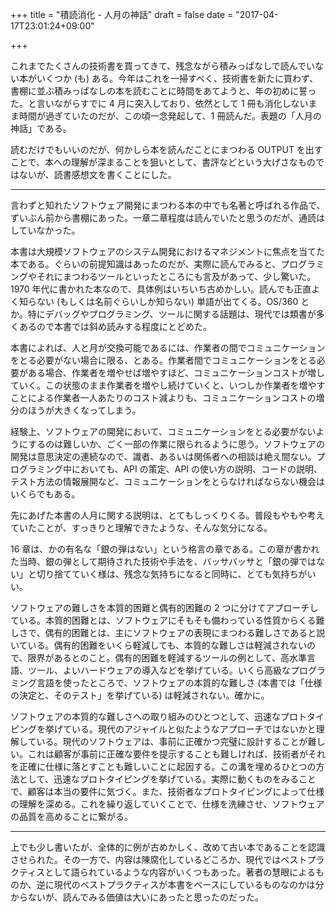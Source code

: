 +++
title = "積読消化 - 人月の神話"
draft = false
date = "2017-04-17T23:01:24+09:00"

+++

これまでたくさんの技術書を買ってきて、残念ながら積みっぱなしで読んでいない本がいくつか (も) ある。今年はこれを一掃すべく、技術書を新たに買わず、書棚に並ぶ積みっぱなしの本を読むことに時間をあてようと、年の初めに誓った。と言いながらすでに 4 月に突入しており、依然として 1 冊も消化しないまま時間が過ぎていたのだが、この頃一念発起して、1 冊読んだ。表題の「人月の神話」である。

読むだけでもいいのだが、何かしら本を読んだことにまつわる OUTPUT を出すことで、本への理解が深まることを狙いとして、書評などという大げさなものではないが、読書感想文を書くことにした。

---

言わずと知れたソフトウェア開発にまつわる本の中でも名著と呼ばれる作品で、ずいぶん前から書棚にあった。一章二章程度は読んでいたと思うのだが、通読はしていなかった。

本書は大規模ソフトウェアのシステム開発におけるマネジメントに焦点を当てた本である。ぐらいの前提知識はあったのだが、実際に読んでみると、プログラミングやそれにまつわるツールといったところにも言及があって、少し驚いた。1970 年代に書かれた本なので、具体例はいちいち古めかしい。読んでも正直よく知らない (もしくは名前ぐらいしか知らない) 単語が出てくる。OS/360 とか。特にデバッグやプログラミング、ツールに関する話題は、現代では類書が多くあるので本書では斜め読みする程度にとどめた。

本書によれば、人と月が交換可能であるには、作業者の間でコミュニケーションをとる必要がない場合に限る、とある。作業者間でコミュニケーションをとる必要がある場合、作業者を増やせば増やすほど、コミュニケーションコストが増していく。この状態のまま作業者を増やし続けていくと、いつしか作業者を増やすことによる作業者一人あたりのコスト減よりも、コミュニケーションコストの増分のほうが大きくなってしまう。

経験上、ソフトウェアの開発において、コミュニケーションをとる必要がないようにするのは難しいか、ごく一部の作業に限られるように思う。ソフトウェアの開発は意思決定の連続なので、識者、あるいは関係者への相談は絶え間ない。プログラミング中においても、API の策定、API の使い方の説明、コードの説明、テスト方法の情報展開など、コミュニケーションをとらなければならない機会はいくらでもある。

先にあげた本書の人月に関する説明は、とてもしっくりくる。普段もやもや考えていたことが、すっきりと理解できたような、そんな気分になる。

16 章は、かの有名な「銀の弾はない」という格言の章である。この章が書かれた当時、銀の弾として期待された技術や手法を、バッサバッサと「銀の弾ではない」と切り捨てていく様は、残念な気持ちになると同時に、とても気持ちがいい。

ソフトウェアの難しさを本質的困難と偶有的困難の 2 つに分けてアプローチしている。本質的困難とは、ソフトウェアにそもそも備わっている性質からくる難しさで、偶有的困難とは、主にソフトウェアの表現にまつわる難しさであると説いている。偶有的困難をいくら軽減しても、本質的な難しさは軽減されないので、限界があるとのこと。偶有的困難を軽減するツールの例として、高水準言語、ツール、よいハードウェアの導入などを挙げている。いくら高級なプログラミング言語を使ったところで、ソフトウェアの本質的な難しさ (本書では「仕様の決定と、そのテスト」を挙げている) は軽減されない。確かに。

ソフトウェアの本質的な難しさへの取り組みのひとつとして、迅速なプロトタイピングを挙げている。現代のアジャイルと似たようなアプローチではないかと理解している。現代のソフトウェアは、事前に正確かつ完璧に設計することが難しい。これは顧客が事前に正確な要件を提示することも難しければ、技術者がそれを正確に仕様に落とすことも難しいことに起因する。この溝を埋めるひとつの方法として、迅速なプロトタイピングを挙げている。実際に動くものをみることで、顧客は本当の要件に気づく。また、技術者なプロトタイピングによって仕様の理解を深める。これを繰り返していくことで、仕様を洗練させ、ソフトウェアの品質を高めることに繋がる。

---

上でも少し書いたが、全体的に例が古めかしく、改めて古い本であることを認識させられた。その一方で、内容は陳腐化しているどころか、現代ではベストプラクティスとして語られているような内容がいくつもあった。著者の慧眼によるものか、逆に現代のベストプラクティスが本書をベースにしているものなのかは分からないが、読んでみる価値は大いにあったと思ったのだった。
